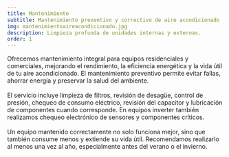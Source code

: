 ```yaml
---
title: Mantenimiento
subtitle: Mantenimiento preventivo y correctivo de aire acondicionado
img: mantenimientoaireacondicionado.jpg
description: Limpieza profunda de unidades internas y externas.
order: 1
---
```




Ofrecemos mantenimiento integral para equipos residenciales y comerciales,
mejorando el rendimiento, la eficiencia energética y la vida útil de tu aire acondicionado.
El mantenimiento preventivo permite evitar fallas, ahorrar energía y preservar
la salud del ambiente.
<br/>
<br/>
El servicio incluye limpieza de filtros, revisión de desagüe, control de presión, chequeo de
consumo eléctrico, revisión del capacitor y lubricación de componentes cuando corresponde.
En equipos inverter también realizamos chequeo electrónico de sensores y componentes críticos.
<br/>
<br/>
Un equipo mantenido correctamente no solo funciona mejor, sino que también consume menos y
extiende su vida útil. Recomendamos realizarlo al menos una vez al año, especialmente antes del verano o el invierno.